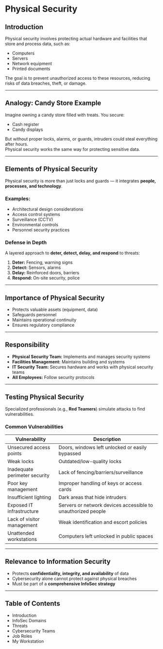 # Physical Security

## Introduction
Physical security involves protecting actual hardware and facilities that store and process data, such as:
- Computers
- Servers
- Network equipment
- Printed documents

The goal is to prevent unauthorized access to these resources, reducing risks of data breaches, theft, or damage.

---

## Analogy: Candy Store Example
Imagine owning a candy store filled with treats. You secure:
- Cash register
- Candy displays

But without proper locks, alarms, or guards, intruders could steal everything after hours.  
Physical security works the same way for protecting sensitive data.

---

## Elements of Physical Security
Physical security is more than just locks and guards — it integrates **people, processes, and technology**.

### Examples:
- Architectural design considerations
- Access control systems
- Surveillance (CCTV)
- Environmental controls
- Personnel security practices

### Defense in Depth
A layered approach to **deter, detect, delay, and respond** to threats:
1. **Deter:** Fencing, warning signs
2. **Detect:** Sensors, alarms
3. **Delay:** Reinforced doors, barriers
4. **Respond:** On-site security, police

---

## Importance of Physical Security
- Protects valuable assets (equipment, data)
- Safeguards personnel
- Maintains operational continuity
- Ensures regulatory compliance

---

## Responsibility
- **Physical Security Team:** Implements and manages security systems
- **Facilities Management:** Maintains building and systems
- **IT Security Team:** Secures hardware and works with physical security teams
- **All Employees:** Follow security protocols

---

## Testing Physical Security
Specialized professionals (e.g., **Red Teamers**) simulate attacks to find vulnerabilities.

### Common Vulnerabilities
| Vulnerability             | Description |
|---------------------------|-------------|
| Unsecured access points   | Doors, windows left unlocked or easily bypassed |
| Weak locks                | Outdated/low-quality locks |
| Inadequate perimeter security | Lack of fencing/barriers/surveillance |
| Poor key management       | Improper handling of keys or access cards |
| Insufficient lighting     | Dark areas that hide intruders |
| Exposed IT infrastructure | Servers or network devices accessible to unauthorized people |
| Lack of visitor management| Weak identification and escort policies |
| Unattended workstations   | Computers left unlocked in public spaces |

---

## Relevance to Information Security
- Protects **confidentiality, integrity, and availability** of data
- Cybersecurity alone cannot protect against physical breaches
- Must be part of a **comprehensive InfoSec strategy**

---

## Table of Contents
- Introduction
- InfoSec Domains
- Threats
- Cybersecurity Teams
- Job Roles
- My Workstation
